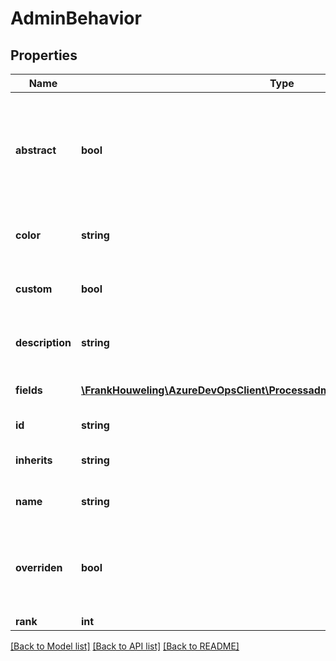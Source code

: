 # AdminBehavior

## Properties
Name | Type | Description | Notes
------------ | ------------- | ------------- | -------------
**abstract** | **bool** | Is the behavior abstract (i.e. can not be associated with any work item type). | [optional] 
**color** | **string** | The color associated with the behavior. | [optional] 
**custom** | **bool** | Indicates if the behavior is custom. | [optional] 
**description** | **string** | The description of the behavior. | [optional] 
**fields** | [**\FrankHouweling\AzureDevOpsClient\Processadmin\Model\AdminBehaviorField[]**](AdminBehaviorField.md) | List of behavior fields. | [optional] 
**id** | **string** | Behavior ID. | [optional] 
**inherits** | **string** | Parent behavior reference. | [optional] 
**name** | **string** | The behavior name. | [optional] 
**overriden** | **bool** | Is the behavior overrides a behavior from system process. | [optional] 
**rank** | **int** | The rank. | [optional] 

[[Back to Model list]](../README.md#documentation-for-models) [[Back to API list]](../README.md#documentation-for-api-endpoints) [[Back to README]](../README.md)


